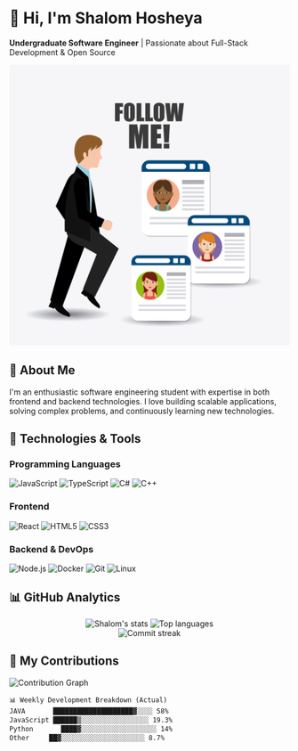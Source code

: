 # 👋 Hi, I'm Shalom Hosheya

**Undergraduate Software Engineer** | Passionate about Full-Stack Development & Open Source

![Profile Banner](assets/image2.jpg)

## 🚀 About Me

I'm an enthusiastic software engineering student with expertise in both frontend and backend technologies. I love building scalable applications, solving complex problems, and continuously learning new technologies.

## 🔧 Technologies & Tools

### Programming Languages
![JavaScript](https://img.shields.io/badge/-JavaScript-F7DF1E?style=flat-square&logo=javascript&logoColor=black)
![TypeScript](https://img.shields.io/badge/-TypeScript-3178C6?style=flat-square&logo=typescript&logoColor=white)
![C#](https://img.shields.io/badge/-C%23-239120?style=flat-square&logo=c-sharp&logoColor=white)
![C++](https://img.shields.io/badge/-C++-00599C?style=flat-square&logo=c%2B%2B&logoColor=white)

### Frontend
![React](https://img.shields.io/badge/-React-61DAFB?style=flat-square&logo=react&logoColor=black)
![HTML5](https://img.shields.io/badge/-HTML5-E34F26?style=flat-square&logo=html5&logoColor=white)
![CSS3](https://img.shields.io/badge/-CSS3-1572B6?style=flat-square&logo=css3&logoColor=white)

### Backend & DevOps
![Node.js](https://img.shields.io/badge/-Node.js-339933?style=flat-square&logo=node.js&logoColor=white)
![Docker](https://img.shields.io/badge/-Docker-2496ED?style=flat-square&logo=docker&logoColor=white)
![Git](https://img.shields.io/badge/-Git-F05032?style=flat-square&logo=git&logoColor=white)
![Linux](https://img.shields.io/badge/-Linux-FCC624?style=flat-square&logo=linux&logoColor=black)

## 📊 GitHub Analytics

<!-- Dynamic GitHub Stats -->
<div align="center">
  <img height="180em" src="https://github-readme-stats.vercel.app/api?username=Shalomhosheya&show_icons=true&count_private=true&include_all_commits=true&theme=radical" alt="Shalom's stats" />
  <img height="180em" src="https://github-readme-stats.vercel.app/api/top-langs/?username=Shalomhosheya&layout=compact&langs_count=8&theme=radical&hide=procfile" alt="Top languages" />
</div>

<!-- Accurate commit streak with timezone support -->
<div align="center">
  <img src="https://github-readme-streak-stats.herokuapp.com/?user=Shalomhosheya&theme=radical&date_format=M%20j%5B%2C%20Y%5D&timezone=Asia/Jerusalem" alt="Commit streak" />
</div>

## 🌟 My Contributions

![Contribution Graph](https://github-readme-activity-graph.vercel.app/graph?username=YOUR_GITHUB_USERNAME&theme=redical&hide_border=true&area=true)

```text
📊 Weekly Development Breakdown (Actual)
JAVA       ████████████████████▓░░░░ 58%
JavaScript ██████▒░░░░░░░░░░░░░░░░░ 19.3% 
Python       ████▓░░░░░░░░░░░░░░░░░░░ 14%
Other     ██▓░░░░░░░░░░░░░░░░░░░░░ 8.7%
